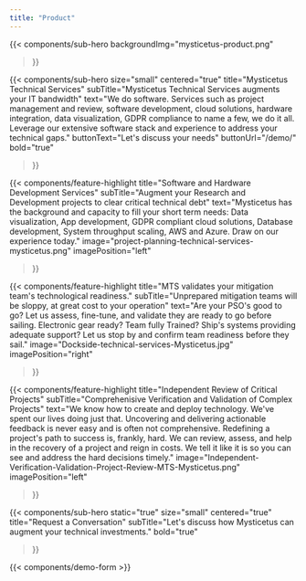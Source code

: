 ```yaml
---
title: "Product"
---
```


{{< components/sub-hero
	backgroundImg="mysticetus-product.png"
>}}

{{< components/sub-hero
	size="small"
	centered="true"
	title="Mysticetus Technical Services"
	subTitle="Mysticetus Technical Services augments your IT bandwidth"
	text="We do software. Services such as project management and review, software development, cloud solutions, hardware integration, data visualization, GDPR compliance to name a few, we do it all. Leverage our extensive software stack and experience to address your technical gaps."
	buttonText="Let's discuss your needs"
	buttonUrl="/demo/"
	bold="true"
>}}

{{< components/feature-highlight
	title="Software and Hardware Development Services"
	subTitle="Augment your Research and Development projects to clear critical technical debt"
	text="Mysticetus has the background and capacity to fill your short term needs: Data visualization, App development, GDPR compliant cloud solutions, Database development, System throughput scaling, AWS and Azure. Draw on our experience today."
	image="project-planning-technical-services-mysticetus.png"
	imagePosition="left"

>}}

{{< components/feature-highlight
	title="MTS validates your mitigation team's technological readiness."
	subTitle="Unprepared mitigation teams will be sloppy, at great cost to your operation"
	text="Are your PSO's good to go? Let us assess, fine-tune, and validate they are ready to go before sailing. Electronic gear ready? Team fully Trained? Ship's systems providing adequate support? Let us stop by and confirm team readiness before they sail."
	image="Dockside-technical-services-Mysticetus.jpg"
	imagePosition="right"

>}}

{{< components/feature-highlight
	title="Independent Review of Critical Projects"
	subTitle="Comprehenisive Verification and Validation of Complex Projects"
	text="We know how to create and deploy technology. We've spent our lives doing just that. Uncovering and delivering actionable feedback is never easy and is often not comprehensive. Redefining a project's path to success is, frankly, hard. We can review, assess, and help in the recovery of a project and reign in costs. We tell it like it is so you can see and address the hard decisions timely."
	image="Independent-Verification-Validation-Project-Review-MTS-Mysticetus.png"
	imagePosition="left"

>}}

{{< components/sub-hero
	static="true"
	size="small"
	centered="true"
	title="Request a Conversation"
	subTitle="Let's discuss how Mysticetus can augment your technical investments."
	bold="true"
>}}

{{< components/demo-form >}}
